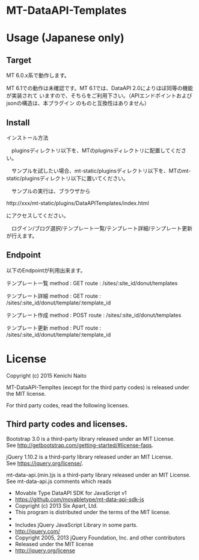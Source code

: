 # MT-DataAPI-Templates

# Usage (Japanese only)

## Target

 MT 6.0.x系で動作します。

 MT 6.1での動作は未確認です。MT 6.1では、DataAPI 2.0によりほぼ同等の機能が実装されて
いますので、そちらをご利用下さい。（APIエンドポイントおよびjsonの構造は、本プラグイン
のものと互換性はありません）

## Install

インストール方法

　pluginsディレクトリ以下を、MTのpluginsディレクトリに配置してください。

　サンプルを試したい場合、mt-static/pluginsディレクトリ以下を、MTのmt-static/pluginsディレクトリ以下に置いてください。

　サンプルの実行は、ブラウザから

http://xxx/mt-static/plugins/DataAPITemplates/index.html

にアクセスしてください。

　ログイン/ブログ選択/テンプレート一覧/テンプレート詳細/テンプレート更新が行えます。

## Endpoint

 以下のEndpointが利用出来ます。

 テンプレート一覧
 method : GET
 route : /sites/:site_id/donut/templates

 テンプレート詳細
 method : GET
 route : /sites/:site_id/donut/template/:template_id

 テンプレート作成
 method : POST
 route : /sites/:site_id/donut/templates

 テンプレート更新
 method : PUT
 route : /sites/:site_id/donut/template/:template_id


# License

Copyright (c) 2015 Kenichi Naito

MT-DataAPI-Templtes (except for the third party codes) is released under the MIT license.

For third party codes, read the following licenses.

## Third party codes and licenses.

Bootstrap 3.0 is a third-party library released under an MIT License.  
See http://getbootstrap.com/getting-started/#license-faqs.

jQuery 1.10.2 is a third-party library released under an MIT License.  
See https://jquery.org/license/.

mt-data-api.(min.)js is a third-party library released under an MIT License.  
See mt-data-api.js comments which reads

 * Movable Type DataAPI SDK for JavaScript v1
 * https://github.com/movabletype/mt-data-api-sdk-js
 * Copyright (c) 2013 Six Apart, Ltd.
 * This program is distributed under the terms of the MIT license.
 *
 * Includes jQuery JavaScript Library in some parts.
 * http://jquery.com/
 * Copyright 2005, 2013 jQuery Foundation, Inc. and other contributors
 * Released under the MIT license
 * http://jquery.org/license
